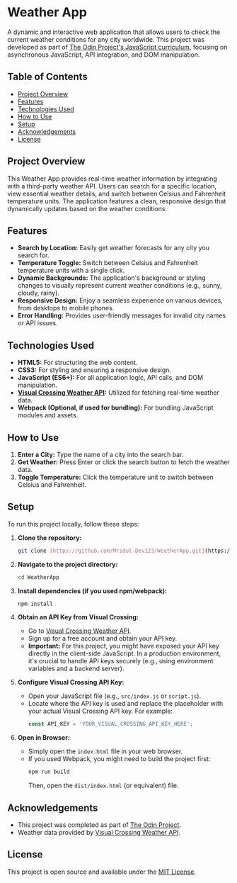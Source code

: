 # Weather App

A dynamic and interactive web application that allows users to check the current weather conditions for any city worldwide. This project was developed as part of [The Odin Project's JavaScript curriculum](https://www.theodinproject.com/lessons/node-path-javascript-weather-app), focusing on asynchronous JavaScript, API integration, and DOM manipulation.

## Table of Contents

- [Project Overview](#project-overview)
- [Features](#features)
- [Technologies Used](#technologies-used)
- [How to Use](#how-to-use)
- [Setup](#setup)
- [Acknowledgements](#acknowledgements)
- [License](#license)

## Project Overview

This Weather App provides real-time weather information by integrating with a third-party weather API. Users can search for a specific location, view essential weather details, and switch between Celsius and Fahrenheit temperature units. The application features a clean, responsive design that dynamically updates based on the weather conditions.

## Features

- **Search by Location:** Easily get weather forecasts for any city you search for.
- **Temperature Toggle:** Switch between Celsius and Fahrenheit temperature units with a single click.
- **Dynamic Backgrounds:** The application's background or styling changes to visually represent current weather conditions (e.g., sunny, cloudy, rainy).
- **Responsive Design:** Enjoy a seamless experience on various devices, from desktops to mobile phones.
- **Error Handling:** Provides user-friendly messages for invalid city names or API issues.

## Technologies Used

-   **HTML5:** For structuring the web content.
-   **CSS3:** For styling and ensuring a responsive design.
-   **JavaScript (ES6+):** For all application logic, API calls, and DOM manipulation.
-   **[Visual Crossing Weather API](https://www.visualcrossing.com/weather-api):** Utilized for fetching real-time weather data.
-   **Webpack (Optional, if used for bundling):** For bundling JavaScript modules and assets.

## How to Use

1.  **Enter a City:** Type the name of a city into the search bar.
2.  **Get Weather:** Press Enter or click the search button to fetch the weather data.
3.  **Toggle Temperature:** Click the temperature unit to switch between Celsius and Fahrenheit.

## Setup

To run this project locally, follow these steps:

1.  **Clone the repository:**
    ```bash
    git clone [https://github.com/Mridul-Dev123/WeatherApp.git](https://github.com/Mridul-Dev123/WeatherApp.git)
    ```
2.  **Navigate to the project directory:**
    ```bash
    cd WeatherApp
    ```
3.  **Install dependencies (if you used npm/webpack):**
    ```bash
    npm install
    ```
4.  **Obtain an API Key from Visual Crossing:**
    -   Go to [Visual Crossing Weather API](https://www.visualcrossing.com/weather-api).
    -   Sign up for a free account and obtain your API key.
    -   **Important:** For this project, you might have exposed your API key directly in the client-side JavaScript. In a production environment, it's crucial to handle API keys securely (e.g., using environment variables and a backend server).

5.  **Configure Visual Crossing API Key:**
    -   Open your JavaScript file (e.g., `src/index.js` or `script.js`).
    -   Locate where the API key is used and replace the placeholder with your actual Visual Crossing API key. For example:
        ```javascript
        const API_KEY = 'YOUR_VISUAL_CROSSING_API_KEY_HERE';
        ```
6.  **Open in Browser:**
    -   Simply open the `index.html` file in your web browser.
    -   If you used Webpack, you might need to build the project first:
        ```bash
        npm run build
        ```
        Then, open the `dist/index.html` (or equivalent) file.

## Acknowledgements

-   This project was completed as part of [The Odin Project](https://www.theodinproject.com/).
-   Weather data provided by [Visual Crossing Weather API](https://www.visualcrossing.com/weather-api).

## License

This project is open source and available under the [MIT License](LICENSE).
